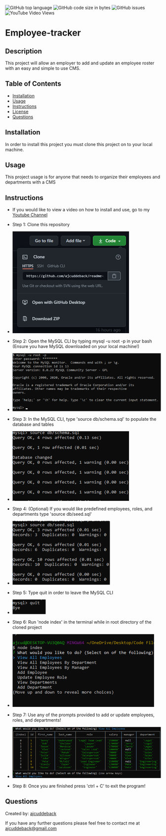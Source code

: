 ![GitHub top language](https://img.shields.io/github/languages/top/ajcuddeback/Employee-tracker)
![GitHub code size in bytes](https://img.shields.io/github/languages/code-size/ajcuddeback/Employee-tracker)
![GitHub issues](https://img.shields.io/github/issues/ajcuddeback/Employee-tracker)
![YouTube Video Views](https://img.shields.io/youtube/views/TaInk3BLWTI?label=YT%20Views&logo=youtube&logoColor=red&style=flat-square)

# Employee-tracker

## Description

This project will allow an employer to add and update an employee roster with an easy and simple to use CMS.

## Table of Contents

- [Installation](#installation)
- [Usage](#usage)
- [Instructions](#instructions)
- [License](#license)
- [Questions](#questions)

## Installation

In order to install this project you must clone this project on to your local machine.

## Usage

This project usage is for anyone that needs to organize their employees and departments with a CMS

## Instructions

- If you would like to view a video on how to install and use, go to my [Youtube Channel](https://www.youtube.com/watch?v=TaInk3BLWTI&feature=youtu.be)

- Step 1: Clone this repository

* ![step-1](images/step-1.png)

- Step 2: Open the MySQL CLI by typing mysql -u root -p in your bash (Ensure you have MySQL downloaded on your local machine!)

* ![step-2](images/step-2.png)

- Step 3: In the MySQL CLI, type 'source db/schema.sql' to populate the database and tables

* ![step-2](images/step-3.png)

- Step 4: (Optional) If you would like predefined employees, roles, and departments type 'source db/seed.sql'

* ![step-2](images/step-4.png)

- Step 5: Type quit in order to leave the MySQL CLI

* ![step-2](images/step-5.png)

- Step 6: Run 'node index' in the terminal while in root directory of the cloned project

* ![step-3](images/step-6.png)

- Step 7: Use any of the prompts provided to add or update employees, roles, and departments!

* ![step-4](images/step-7.png)

* Step 8: Once you are finished press 'ctrl + C' to exit the program!

## Questions

Created by: [ajcuddeback](https://github.com/ajcuddeback)

If you have any further questions please feel free to contact me at [ajcuddeback@gmail.com](ajcuddeback@gmail.com)
